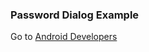 



### Password Dialog Example



Go to [Android Developers](https://developer.android.com/guide/topics/ui/dialogs)
